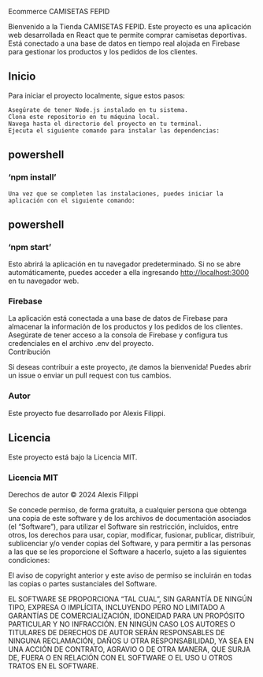 <!-- # Getting Started with Create React App

This project was bootstrapped with [Create React App](https://github.com/facebook/create-react-app).

## Available Scripts

In the project directory, you can run:

### `npm start`

Runs the app in the development mode.\
Open [http://localhost:3000](http://localhost:3000) to view it in your browser.

The page will reload when you make changes.\
You may also see any lint errors in the console.

### `npm test`

Launches the test runner in the interactive watch mode.\
See the section about [running tests](https://facebook.github.io/create-react-app/docs/running-tests) for more information.

### `npm run build`

Builds the app for production to the `build` folder.\
It correctly bundles React in production mode and optimizes the build for the best performance.

The build is minified and the filenames include the hashes.\
Your app is ready to be deployed!

See the section about [deployment](https://facebook.github.io/create-react-app/docs/deployment) for more information.

### `npm run eject`

**Note: this is a one-way operation. Once you `eject`, you can't go back!**

If you aren't satisfied with the build tool and configuration choices, you can `eject` at any time. This command will remove the single build dependency from your project.

Instead, it will copy all the configuration files and the transitive dependencies (webpack, Babel, ESLint, etc) right into your project so you have full control over them. All of the commands except `eject` will still work, but they will point to the copied scripts so you can tweak them. At this point you're on your own.

You don't have to ever use `eject`. The curated feature set is suitable for small and middle deployments, and you shouldn't feel obligated to use this feature. However we understand that this tool wouldn't be useful if you couldn't customize it when you are ready for it.

## Learn More

You can learn more in the [Create React App documentation](https://facebook.github.io/create-react-app/docs/getting-started).

To learn React, check out the [React documentation](https://reactjs.org/).

### Code Splitting

This section has moved here: [https://facebook.github.io/create-react-app/docs/code-splitting](https://facebook.github.io/create-react-app/docs/code-splitting)

### Analyzing the Bundle Size

This section has moved here: [https://facebook.github.io/create-react-app/docs/analyzing-the-bundle-size](https://facebook.github.io/create-react-app/docs/analyzing-the-bundle-size)

### Making a Progressive Web App

This section has moved here: [https://facebook.github.io/create-react-app/docs/making-a-progressive-web-app](https://facebook.github.io/create-react-app/docs/making-a-progressive-web-app)

### Advanced Configuration

This section has moved here: [https://facebook.github.io/create-react-app/docs/advanced-configuration](https://facebook.github.io/create-react-app/docs/advanced-configuration)

### Deployment

This section has moved here: [https://facebook.github.io/create-react-app/docs/deployment](https://facebook.github.io/create-react-app/docs/deployment)

### `npm run build` fails to minify

This section has moved here: [https://facebook.github.io/create-react-app/docs/troubleshooting#npm-run-build-fails-to-minify](https://facebook.github.io/create-react-app/docs/troubleshooting#npm-run-build-fails-to-minify) -->



<p class="has-line-data" data-line-start="0" data-line-end="1">Ecommerce CAMISETAS FEPID</p>
<p class="has-line-data" data-line-start="2" data-line-end="3">Bienvenido a la Tienda CAMISETAS FEPID. Este proyecto es una aplicación web desarrollada en React que te permite comprar camisetas deportivas. Está conectado a una base de datos en tiempo real alojada en Firebase para gestionar los productos y los pedidos de los clientes.</p>
<h2 class="code-line" data-line-start=4 data-line-end=5 ><a id="Inicio_4"></a>Inicio</h2>
<p class="has-line-data" data-line-start="6" data-line-end="7">Para iniciar el proyecto localmente, sigue estos pasos:</p>
<pre><code>Asegúrate de tener Node.js instalado en tu sistema.
Clona este repositorio en tu máquina local.
Navega hasta el directorio del proyecto en tu terminal.
Ejecuta el siguiente comando para instalar las dependencias:
</code></pre>
<h2 class="code-line" data-line-start=13 data-line-end=14 ><a id="powershell_13"></a>powershell</h2>
<h3 class="code-line" data-line-start=15 data-line-end=16 ><a id="npm_install_15"></a>‘npm install’</h3>
<pre><code>Una vez que se completen las instalaciones, puedes iniciar la aplicación con el siguiente comando:
</code></pre>
<h2 class="code-line" data-line-start=19 data-line-end=20 ><a id="powershell_19"></a>powershell</h2>
<h3 class="code-line" data-line-start=21 data-line-end=22 ><a id="npm_start_21"></a>‘npm start’</h3>
<p class="has-line-data" data-line-start="23" data-line-end="24">Esto abrirá la aplicación en tu navegador predeterminado. Si no se abre automáticamente, puedes acceder a ella ingresando <a href="http://localhost:3000">http://localhost:3000</a> en tu navegador web.</p>
<h3 class="code-line" data-line-start=25 data-line-end=26 ><a id="Firebase_25"></a>Firebase</h3>
<p class="has-line-data" data-line-start="27" data-line-end="29">La aplicación está conectada a una base de datos de Firebase para almacenar la información de los productos y los pedidos de los clientes. Asegúrate de tener acceso a la consola de Firebase y configura tus credenciales en el archivo .env del proyecto.<br>
Contribución</p>
<p class="has-line-data" data-line-start="30" data-line-end="31">Si deseas contribuir a este proyecto, ¡te damos la bienvenida! Puedes abrir un issue o enviar un pull request con tus cambios.</p>
<h3 class="code-line" data-line-start=32 data-line-end=33 ><a id="Autor_32"></a>Autor</h3>
<p class="has-line-data" data-line-start="34" data-line-end="35">Este proyecto fue desarrollado por Alexis Filippi.</p>
<h2 class="code-line" data-line-start=37 data-line-end=38 ><a id="Licencia_37"></a>Licencia</h2>
<p class="has-line-data" data-line-start="39" data-line-end="40">Este proyecto está bajo la Licencia MIT.</p>
<h3 class="code-line" data-line-start=41 data-line-end=42 ><a id="Licencia_MIT_41"></a>Licencia MIT</h3>
<p class="has-line-data" data-line-start="43" data-line-end="44">Derechos de autor © 2024 Alexis Filippi</p>
<p class="has-line-data" data-line-start="45" data-line-end="46">Se concede permiso, de forma gratuita, a cualquier persona que obtenga una copia de este software y de los archivos de documentación asociados (el “Software”), para utilizar el Software sin restricción, incluidos, entre otros, los derechos para usar, copiar, modificar, fusionar, publicar, distribuir, sublicenciar y/o vender copias del Software, y para permitir a las personas a las que se les proporcione el Software a hacerlo, sujeto a las siguientes condiciones:</p>
<p class="has-line-data" data-line-start="47" data-line-end="48">El aviso de copyright anterior y este aviso de permiso se incluirán en todas las copias o partes sustanciales del Software.</p>
<p class="has-line-data" data-line-start="49" data-line-end="50">EL SOFTWARE SE PROPORCIONA “TAL CUAL”, SIN GARANTÍA DE NINGÚN TIPO, EXPRESA O IMPLÍCITA, INCLUYENDO PERO NO LIMITADO A GARANTÍAS DE COMERCIALIZACIÓN, IDONEIDAD PARA UN PROPÓSITO PARTICULAR Y NO INFRACCIÓN. EN NINGÚN CASO LOS AUTORES O TITULARES DE DERECHOS DE AUTOR SERÁN RESPONSABLES DE NINGUNA RECLAMACIÓN, DAÑOS U OTRA RESPONSABILIDAD, YA SEA EN UNA ACCIÓN DE CONTRATO, AGRAVIO O DE OTRA MANERA, QUE SURJA DE, FUERA O EN RELACIÓN CON EL SOFTWARE O EL USO U OTROS TRATOS EN EL SOFTWARE.</p>

